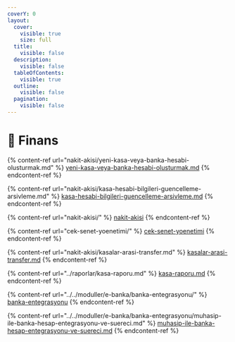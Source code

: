 ```yaml
---
coverY: 0
layout:
  cover:
    visible: true
    size: full
  title:
    visible: false
  description:
    visible: false
  tableOfContents:
    visible: true
  outline:
    visible: false
  pagination:
    visible: false
---
```


# 💸 Finans



{% content-ref url="nakit-akisi/yeni-kasa-veya-banka-hesabi-olusturmak.md" %}
[yeni-kasa-veya-banka-hesabi-olusturmak.md](nakit-akisi/yeni-kasa-veya-banka-hesabi-olusturmak.md)
{% endcontent-ref %}

{% content-ref url="nakit-akisi/kasa-hesabi-bilgileri-guencelleme-arsivleme.md" %}
[kasa-hesabi-bilgileri-guencelleme-arsivleme.md](nakit-akisi/kasa-hesabi-bilgileri-guencelleme-arsivleme.md)
{% endcontent-ref %}

{% content-ref url="nakit-akisi/" %}
[nakit-akisi](nakit-akisi/)
{% endcontent-ref %}

{% content-ref url="cek-senet-yoenetimi/" %}
[cek-senet-yoenetimi](cek-senet-yoenetimi/)
{% endcontent-ref %}

{% content-ref url="nakit-akisi/kasalar-arasi-transfer.md" %}
[kasalar-arasi-transfer.md](nakit-akisi/kasalar-arasi-transfer.md)
{% endcontent-ref %}

{% content-ref url="../raporlar/kasa-raporu.md" %}
[kasa-raporu.md](../raporlar/kasa-raporu.md)
{% endcontent-ref %}

{% content-ref url="../../moduller/e-banka/banka-entegrasyonu/" %}
[banka-entegrasyonu](../../moduller/e-banka/banka-entegrasyonu/)
{% endcontent-ref %}

{% content-ref url="../../moduller/e-banka/banka-entegrasyonu/muhasip-ile-banka-hesap-entegrasyonu-ve-suereci.md" %}
[muhasip-ile-banka-hesap-entegrasyonu-ve-suereci.md](../../moduller/e-banka/banka-entegrasyonu/muhasip-ile-banka-hesap-entegrasyonu-ve-suereci.md)
{% endcontent-ref %}

